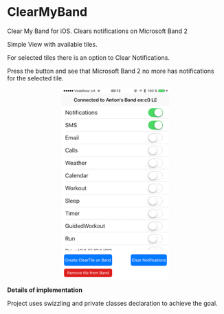 # ClearMyBand
Clear My Band for iOS. Clears notifications on Microsoft Band 2


Simple View with available tiles.

For selected tiles there is an option to Clear Notifications.

Press the button and see that Microsoft Band 2 no more has notifications for the selected tile.



<center><img src="ClearMyBand/Screenshots/1.PNG?raw=true" alt="User Interface" width="250"></center>


**Details of implementation**

Project uses swizzling and private classes declaration to achieve the goal.